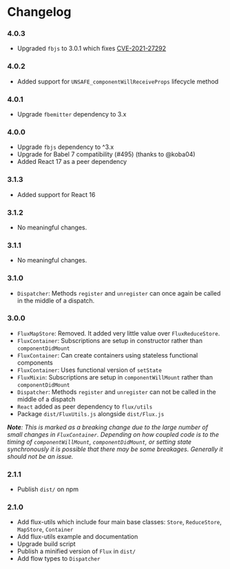 # Changelog

### 4.0.3

- Upgraded `fbjs` to 3.0.1 which fixes [CVE-2021-27292](https://www.whitesourcesoftware.com/vulnerability-database/CVE-2021-27292)

### 4.0.2

- Added support for `UNSAFE_componentWillReceiveProps` lifecycle method

### 4.0.1

- Upgrade `fbemitter` dependency to 3.x

### 4.0.0

- Upgrade `fbjs` dependency to ^3.x
- Upgrade for Babel 7 compatibility (#495) (thanks to @koba04)
- Added React 17 as a peer dependency

### 3.1.3

- Added support for React 16

### 3.1.2

- No meaningful changes.

### 3.1.1

- No meaningful changes.

### 3.1.0

- `Dispatcher`: Methods `register` and `unregister` can once again be called in
  the middle of a dispatch.

### 3.0.0

- `FluxMapStore`: Removed. It added very little value over `FluxReduceStore`.
- `FluxContainer`: Subscriptions are setup in constructor rather than
  `componentDidMount`
- `FluxContainer`: Can create containers using stateless functional components
- `FluxContainer`: Uses functional version of `setState`
- `FluxMixin`: Subscriptions are setup in `componentWillMount` rather than
  `componentDidMount`
- `Dispatcher`: Methods `register` and `unregister` can not be called in the
  middle of a dispatch
- `React` added as peer dependency to `flux/utils`
- Package `dist/FluxUtils.js` alongside `dist/Flux.js`

_**Note**: This is marked as a breaking change due to the large number of small
changes in `FluxContainer`. Depending on how coupled code is to the timing of
`componentWillMount`, `componentDidMount`, or setting state synchronously it is
possible that there may be some breakages. Generally it should not be an issue._

### 2.1.1

- Publish `dist/` on npm

### 2.1.0

- Add flux-utils which include four main base classes: `Store`, `ReduceStore`,
  `MapStore`, `Container`
- Add flux-utils example and documentation
- Upgrade build script
- Publish a minified version of `Flux` in `dist/`
- Add flow types to `Dispatcher`
